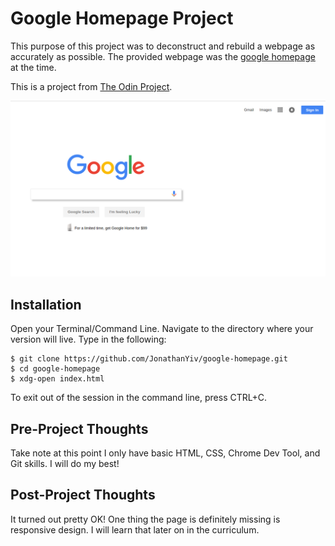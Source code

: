 # Google Homepage Project

This purpose of this project was to deconstruct and rebuild a webpage as accurately as possible.
The provided webpage was the [google homepage](https://www.google.com/) at the time.

This is a project from [The Odin Project](https://www.theodinproject.com/courses/web-development-101/lessons/html-css).

![Google Homepage](/images/demo.png)

## Installation

Open your Terminal/Command Line. Navigate to the directory where your version will live. Type in the following:

```
$ git clone https://github.com/JonathanYiv/google-homepage.git
$ cd google-homepage
$ xdg-open index.html
```

To exit out of the session in the command line, press CTRL+C.

## Pre-Project Thoughts

Take note at this point I only have basic HTML, CSS, Chrome Dev Tool, and Git skills.
I will do my best!

## Post-Project Thoughts

It turned out pretty OK!
One thing the page is definitely missing is responsive design.
I will learn that later on in the curriculum.
